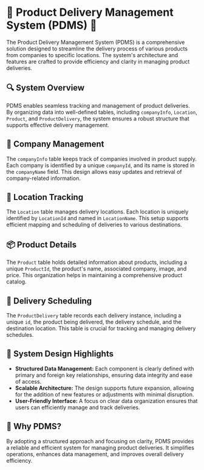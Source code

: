 <h1>🚛 Product Delivery Management System (PDMS) 🚛</h1>

<p>The Product Delivery Management System (PDMS) is a comprehensive solution designed to streamline the delivery process of various products from companies to specific locations. The system's architecture and features are crafted to provide efficiency and clarity in managing product deliveries.</p>

<h2>🔍 System Overview</h2>
<p>PDMS enables seamless tracking and management of product deliveries. By organizing data into well-defined tables, including <code>companyInfo</code>, <code>Location</code>, <code>Product</code>, and <code>ProductDelivery</code>, the system ensures a robust structure that supports effective delivery management.</p>

<h2>🏢 Company Management</h2>
<p>The <code>companyInfo</code> table keeps track of companies involved in product supply. Each company is identified by a unique <code>companyId</code>, and its name is stored in the <code>companyName</code> field. This design allows easy updates and retrieval of company-related information.</p>

<h2>📍 Location Tracking</h2>
<p>The <code>Location</code> table manages delivery locations. Each location is uniquely identified by <code>LocationId</code> and named in <code>LocationName</code>. This setup supports efficient mapping and scheduling of deliveries to various destinations.</p>

<h2>📦 Product Details</h2>
<p>The <code>Product</code> table holds detailed information about products, including a unique <code>ProductId</code>, the product's name, associated company, image, and price. This organization helps in maintaining a comprehensive product catalog.</p>

<h2>🚚 Delivery Scheduling</h2>
<p>The <code>ProductDelivery</code> table records each delivery instance, including a unique <code>id</code>, the product being delivered, the delivery schedule, and the destination location. This table is crucial for tracking and managing delivery schedules.</p>

<h2>🎨 System Design Highlights</h2>
<ul>
  <li><strong>Structured Data Management:</strong> Each component is clearly defined with primary and foreign key relationships, ensuring data integrity and ease of access.</li>
  <li><strong>Scalable Architecture:</strong> The design supports future expansion, allowing for the addition of new features or adjustments with minimal disruption.</li>
  <li><strong>User-Friendly Interface:</strong> A focus on clear data organization ensures that users can efficiently manage and track deliveries.</li>
</ul>

<h2>🚀 Why PDMS?</h2>
<p>By adopting a structured approach and focusing on clarity, PDMS provides a reliable and efficient system for managing product deliveries. It simplifies operations, enhances data management, and improves overall delivery efficiency.</p>
